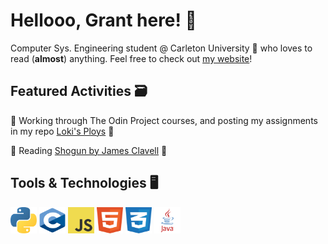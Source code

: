# Hellooo, Grant here! 👋

Computer Sys. Engineering student @ Carleton University 🍁 who loves to read (**almost**) anything. Feel free to check out [my website](https://gachuzia.github.io/portfolio-website/)!



## Featured Activities 🗃️

💾 Working through The Odin Project courses, and posting my assignments in my repo [Loki's Ploys](https://gachuzia.github.io/loki-ploys) 💾

📖 Reading [Shogun by James Clavell](https://en.wikipedia.org/wiki/Sh%C5%8Dgun_(novel)) 📖



## Tools & Technologies  🖥️
<div>
    <img height="42" width="42" src="media/python.svg"/>  
    <img height="42" width="42" src="media/c.svg"/>
    <img height="42" width="42" src="media/javascript.svg"/>
    <img height="42" width="42" src="media/html5.svg"/>
    <img height="42" width="42" src="media/css3.svg"/>
    <img height="42" width="42" src="media/java.svg"/>
</div>


<!---
GAchuzia/GAchuzia is a ✨ special ✨ repository because its `README.md` (this file) appears on your GitHub profile.
You can click the Preview link to take a look at your changes.
--->
